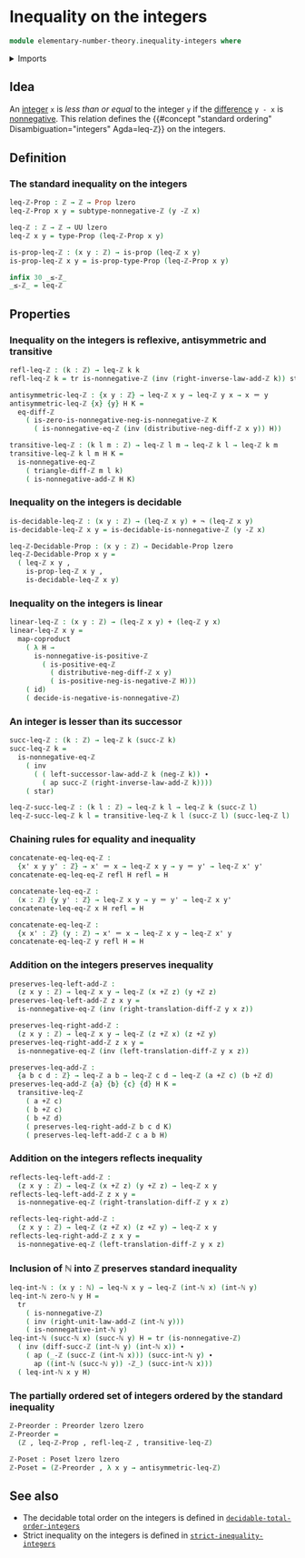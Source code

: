 # Inequality on the integers

```agda
module elementary-number-theory.inequality-integers where
```

<details><summary>Imports</summary>

```agda
open import elementary-number-theory.addition-integers
open import elementary-number-theory.addition-positive-and-negative-integers
open import elementary-number-theory.difference-integers
open import elementary-number-theory.inequality-natural-numbers
open import elementary-number-theory.integers
open import elementary-number-theory.natural-numbers
open import elementary-number-theory.negative-integers
open import elementary-number-theory.nonnegative-integers
open import elementary-number-theory.nonpositive-integers
open import elementary-number-theory.positive-and-negative-integers
open import elementary-number-theory.positive-integers

open import foundation.action-on-identifications-functions
open import foundation.coproduct-types
open import foundation.decidable-propositions
open import foundation.dependent-pair-types
open import foundation.function-types
open import foundation.functoriality-coproduct-types
open import foundation.identity-types
open import foundation.negated-equality
open import foundation.negation
open import foundation.propositions
open import foundation.transport-along-identifications
open import foundation.unit-type
open import foundation.universe-levels

open import order-theory.posets
open import order-theory.preorders
```

</details>

## Idea

An [integer](elementary-number-theory.integers.md) `x` is _less than or equal_
to the integer `y` if the
[difference](elementary-number-theory.difference-integers.md) `y - x` is
[nonnegative](elementary-number-theory.nonnegative-integers.md). This relation
defines the
{{#concept "standard ordering" Disambiguation="integers" Agda=leq-ℤ}} on the
integers.

## Definition

### The standard inequality on the integers

```agda
leq-ℤ-Prop : ℤ → ℤ → Prop lzero
leq-ℤ-Prop x y = subtype-nonnegative-ℤ (y -ℤ x)

leq-ℤ : ℤ → ℤ → UU lzero
leq-ℤ x y = type-Prop (leq-ℤ-Prop x y)

is-prop-leq-ℤ : (x y : ℤ) → is-prop (leq-ℤ x y)
is-prop-leq-ℤ x y = is-prop-type-Prop (leq-ℤ-Prop x y)

infix 30 _≤-ℤ_
_≤-ℤ_ = leq-ℤ
```

## Properties

### Inequality on the integers is reflexive, antisymmetric and transitive

```agda
refl-leq-ℤ : (k : ℤ) → leq-ℤ k k
refl-leq-ℤ k = tr is-nonnegative-ℤ (inv (right-inverse-law-add-ℤ k)) star

antisymmetric-leq-ℤ : {x y : ℤ} → leq-ℤ x y → leq-ℤ y x → x ＝ y
antisymmetric-leq-ℤ {x} {y} H K =
  eq-diff-ℤ
    ( is-zero-is-nonnegative-neg-is-nonnegative-ℤ K
      ( is-nonnegative-eq-ℤ (inv (distributive-neg-diff-ℤ x y)) H))

transitive-leq-ℤ : (k l m : ℤ) → leq-ℤ l m → leq-ℤ k l → leq-ℤ k m
transitive-leq-ℤ k l m H K =
  is-nonnegative-eq-ℤ
    ( triangle-diff-ℤ m l k)
    ( is-nonnegative-add-ℤ H K)
```

### Inequality on the integers is decidable

```agda
is-decidable-leq-ℤ : (x y : ℤ) → (leq-ℤ x y) + ¬ (leq-ℤ x y)
is-decidable-leq-ℤ x y = is-decidable-is-nonnegative-ℤ (y -ℤ x)

leq-ℤ-Decidable-Prop : (x y : ℤ) → Decidable-Prop lzero
leq-ℤ-Decidable-Prop x y =
  ( leq-ℤ x y ,
    is-prop-leq-ℤ x y ,
    is-decidable-leq-ℤ x y)
```

### Inequality on the integers is linear

```agda
linear-leq-ℤ : (x y : ℤ) → (leq-ℤ x y) + (leq-ℤ y x)
linear-leq-ℤ x y =
  map-coproduct
    ( λ H →
      is-nonnegative-is-positive-ℤ
        ( is-positive-eq-ℤ
          ( distributive-neg-diff-ℤ x y)
          ( is-positive-neg-is-negative-ℤ H)))
    ( id)
    ( decide-is-negative-is-nonnegative-ℤ)
```

### An integer is lesser than its successor

```agda
succ-leq-ℤ : (k : ℤ) → leq-ℤ k (succ-ℤ k)
succ-leq-ℤ k =
  is-nonnegative-eq-ℤ
    ( inv
      ( ( left-successor-law-add-ℤ k (neg-ℤ k)) ∙
        ( ap succ-ℤ (right-inverse-law-add-ℤ k))))
    ( star)

leq-ℤ-succ-leq-ℤ : (k l : ℤ) → leq-ℤ k l → leq-ℤ k (succ-ℤ l)
leq-ℤ-succ-leq-ℤ k l = transitive-leq-ℤ k l (succ-ℤ l) (succ-leq-ℤ l)
```

### Chaining rules for equality and inequality

```agda
concatenate-eq-leq-eq-ℤ :
  {x' x y y' : ℤ} → x' ＝ x → leq-ℤ x y → y ＝ y' → leq-ℤ x' y'
concatenate-eq-leq-eq-ℤ refl H refl = H

concatenate-leq-eq-ℤ :
  (x : ℤ) {y y' : ℤ} → leq-ℤ x y → y ＝ y' → leq-ℤ x y'
concatenate-leq-eq-ℤ x H refl = H

concatenate-eq-leq-ℤ :
  {x x' : ℤ} (y : ℤ) → x' ＝ x → leq-ℤ x y → leq-ℤ x' y
concatenate-eq-leq-ℤ y refl H = H
```

### Addition on the integers preserves inequality

```agda
preserves-leq-left-add-ℤ :
  (z x y : ℤ) → leq-ℤ x y → leq-ℤ (x +ℤ z) (y +ℤ z)
preserves-leq-left-add-ℤ z x y =
  is-nonnegative-eq-ℤ (inv (right-translation-diff-ℤ y x z))

preserves-leq-right-add-ℤ :
  (z x y : ℤ) → leq-ℤ x y → leq-ℤ (z +ℤ x) (z +ℤ y)
preserves-leq-right-add-ℤ z x y =
  is-nonnegative-eq-ℤ (inv (left-translation-diff-ℤ y x z))

preserves-leq-add-ℤ :
  {a b c d : ℤ} → leq-ℤ a b → leq-ℤ c d → leq-ℤ (a +ℤ c) (b +ℤ d)
preserves-leq-add-ℤ {a} {b} {c} {d} H K =
  transitive-leq-ℤ
    ( a +ℤ c)
    ( b +ℤ c)
    ( b +ℤ d)
    ( preserves-leq-right-add-ℤ b c d K)
    ( preserves-leq-left-add-ℤ c a b H)
```

### Addition on the integers reflects inequality

```agda
reflects-leq-left-add-ℤ :
  (z x y : ℤ) → leq-ℤ (x +ℤ z) (y +ℤ z) → leq-ℤ x y
reflects-leq-left-add-ℤ z x y =
  is-nonnegative-eq-ℤ (right-translation-diff-ℤ y x z)

reflects-leq-right-add-ℤ :
  (z x y : ℤ) → leq-ℤ (z +ℤ x) (z +ℤ y) → leq-ℤ x y
reflects-leq-right-add-ℤ z x y =
  is-nonnegative-eq-ℤ (left-translation-diff-ℤ y x z)
```

### Inclusion of ℕ into ℤ preserves standard inequality

```agda
leq-int-ℕ : (x y : ℕ) → leq-ℕ x y → leq-ℤ (int-ℕ x) (int-ℕ y)
leq-int-ℕ zero-ℕ y H =
  tr
    ( is-nonnegative-ℤ)
    ( inv (right-unit-law-add-ℤ (int-ℕ y)))
    ( is-nonnegative-int-ℕ y)
leq-int-ℕ (succ-ℕ x) (succ-ℕ y) H = tr (is-nonnegative-ℤ)
  ( inv (diff-succ-ℤ (int-ℕ y) (int-ℕ x)) ∙
    ( ap (_-ℤ (succ-ℤ (int-ℕ x))) (succ-int-ℕ y) ∙
      ap ((int-ℕ (succ-ℕ y)) -ℤ_) (succ-int-ℕ x)))
  ( leq-int-ℕ x y H)
```

### The partially ordered set of integers ordered by the standard inequality

```agda
ℤ-Preorder : Preorder lzero lzero
ℤ-Preorder =
  (ℤ , leq-ℤ-Prop , refl-leq-ℤ , transitive-leq-ℤ)

ℤ-Poset : Poset lzero lzero
ℤ-Poset = (ℤ-Preorder , λ x y → antisymmetric-leq-ℤ)
```

## See also

- The decidable total order on the integers is defined in
  [`decidable-total-order-integers`](elementary-number-theory.decidable-total-order-integers.md)
- Strict inequality on the integers is defined in
  [`strict-inequality-integers`](elementary-number-theory.strict-inequality-integers.md)
